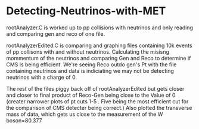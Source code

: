 # Detecting-Neutrinos-with-MET
rootAnalyzer.C is worked up to pp collisions with neutrinos and only reading and comparing gen and reco of one file.

rootAnalyzerEdited.C is comparing and graphing files containing 10k events of pp collisons with and without neutrinos. Calculating the misisng mommentum of the neutrinos and comparing Gen and Reco to determine if CMS is being efficient. We're seeing Reco outdo gen's Pt with the file containing neutrinos and data is indiciating we may not be detecting neutrinos with a charge of 0.

The rest of the files piggy back off of rootAnalyzerEdited but gets closer and closer to final product of Reco-Gen being close to the Value of 0 (creater narrower plots of pt cuts 1-5 . Five being the most efficient cut for the comparison of CMS detecter being correct.) Also plotted the transverse mass of data, which gets us close to the measurement of the W boson=80.377
